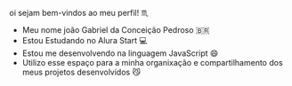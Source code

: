 oi sejam bem-vindos ao meu perfil! ♏

- Meu nome joão Gabriel da Conceição Pedroso 🇧🇷
- Estou Estudando no Alura Start 💻
- Estou me desenvolvendo na linguagem JavaScript 😄
- Utilizo esse espaço para a minha organixação e compartilhamento dos meus projetos desenvolvidos 😼

<!---
Joaoiconic/Joaoiconic is a ✨ special ✨ repository because its `README.md` (this file) appears on your GitHub profile.
You can click the Preview link to take a look at your changes.
--->

